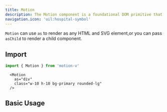 ```yaml
---
title: Motion
description: The Motion component is a foundational DOM primitive that provides declarative animation capabilities.
navigation.icon: 'uil:hospital-symbol'
---
```


<Description>

`Motion` can use `as` to render as any HTML and SVG element,or you can pass `asChild` to render a child component.

</Description>

## Import

```ts
import { Motion } from 'motion-v'
```

```vue
  <Motion
    as="div"
    class="w-10 h-10 bg-primary rounded-lg"
  />
```

<DemoBasicSand />

## Basic Usage

<Sandpack />

